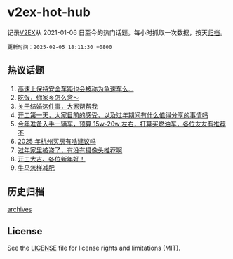 # v2ex-hot-hub

 记录[V2EX](https://www.v2ex.com/)从 2021-01-06 日至今的热门话题。每小时抓取一次数据，按天[归档](archives)。

`更新时间：2025-02-05 18:11:30 +0800`

## 热议话题

1. [高速上保持安全车距也会被称为龟速车么...](https://www.v2ex.com/t/1108942)
1. [吃饭，你家乡怎么念～](https://www.v2ex.com/t/1108928)
1. [关于结婚这件事，大家帮帮我](https://www.v2ex.com/t/1109072)
1. [开工第一天，大家目前的感受，以及过年期间有什么值得分享的事情吗](https://www.v2ex.com/t/1108923)
1. [今年准备入手一辆车，预算 15w-20w 左右，打算买燃油车，各位友友有推荐不](https://www.v2ex.com/t/1109056)
1. [2025 年杭州买房有啥建议吗](https://www.v2ex.com/t/1108999)
1. [过年家里被盗了，有没有摄像头推荐啊](https://www.v2ex.com/t/1108927)
1. [开工大吉、各位新年好！](https://www.v2ex.com/t/1108924)
1. [牛马怎样减肥](https://www.v2ex.com/t/1108934)

## 历史归档

[archives](archives)

## License

See the [LICENSE](LICENSE) file for license rights and limitations (MIT).
